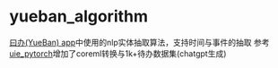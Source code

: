 # yueban_algorithm
[曰办(YueBan) app](https://github.com/paulpaulzhang/YueBan)中使用的nlp实体抽取算法，支持时间与事件的抽取
参考[uie_pytorch](https://github.com/heiheiyoyo/uie_pytorch)增加了coreml转换与1k+待办数据集(chatgpt生成)
